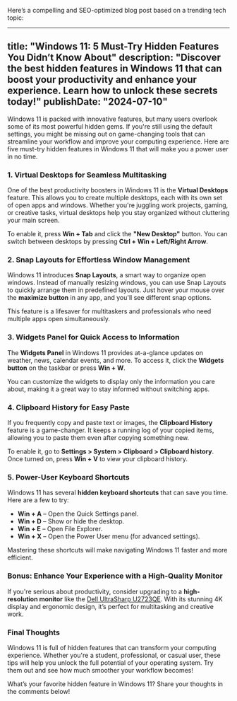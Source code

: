  Here’s a compelling and SEO-optimized blog post based on a trending tech topic:

---
title: "Windows 11: 5 Must-Try Hidden Features You Didn’t Know About"
description: "Discover the best hidden features in Windows 11 that can boost your productivity and enhance your experience. Learn how to unlock these secrets today!"
publishDate: "2024-07-10"
---

Windows 11 is packed with innovative features, but many users overlook some of its most powerful hidden gems. If you're still using the default settings, you might be missing out on game-changing tools that can streamline your workflow and improve your computing experience. Here are five must-try hidden features in Windows 11 that will make you a power user in no time.

### 1. **Virtual Desktops for Seamless Multitasking**
One of the best productivity boosters in Windows 11 is the **Virtual Desktops** feature. This allows you to create multiple desktops, each with its own set of open apps and windows. Whether you're juggling work projects, gaming, or creative tasks, virtual desktops help you stay organized without cluttering your main screen.

To enable it, press **Win + Tab** and click the **"New Desktop"** button. You can switch between desktops by pressing **Ctrl + Win + Left/Right Arrow**.

### 2. **Snap Layouts for Effortless Window Management**
Windows 11 introduces **Snap Layouts**, a smart way to organize open windows. Instead of manually resizing windows, you can use Snap Layouts to quickly arrange them in predefined layouts. Just hover your mouse over the **maximize button** in any app, and you'll see different snap options.

This feature is a lifesaver for multitaskers and professionals who need multiple apps open simultaneously.

### 3. **Widgets Panel for Quick Access to Information**
The **Widgets Panel** in Windows 11 provides at-a-glance updates on weather, news, calendar events, and more. To access it, click the **Widgets button** on the taskbar or press **Win + W**.

You can customize the widgets to display only the information you care about, making it a great way to stay informed without switching apps.

### 4. **Clipboard History for Easy Paste**
If you frequently copy and paste text or images, the **Clipboard History** feature is a game-changer. It keeps a running log of your copied items, allowing you to paste them even after copying something new.

To enable it, go to **Settings > System > Clipboard > Clipboard history**. Once turned on, press **Win + V** to view your clipboard history.

### 5. **Power-User Keyboard Shortcuts**
Windows 11 has several **hidden keyboard shortcuts** that can save you time. Here are a few to try:
- **Win + A** – Open the Quick Settings panel.
- **Win + D** – Show or hide the desktop.
- **Win + E** – Open File Explorer.
- **Win + X** – Open the Power User menu (for advanced settings).

Mastering these shortcuts will make navigating Windows 11 faster and more efficient.

### Bonus: **Enhance Your Experience with a High-Quality Monitor**
If you're serious about productivity, consider upgrading to a **high-resolution monitor** like the [Dell UltraSharp U2723QE](https://amzn.to/your-affiliate-link). With its stunning 4K display and ergonomic design, it’s perfect for multitasking and creative work.

### Final Thoughts
Windows 11 is full of hidden features that can transform your computing experience. Whether you're a student, professional, or casual user, these tips will help you unlock the full potential of your operating system. Try them out and see how much smoother your workflow becomes!

What’s your favorite hidden feature in Windows 11? Share your thoughts in the comments below!